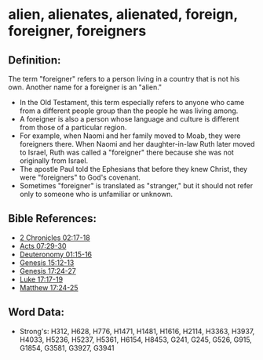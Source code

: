 # alien, alienates, alienated, foreign, foreigner, foreigners #

## Definition: ##

The term "foreigner" refers to a person living in a country that is not his own. Another name for a foreigner is an "alien." 

* In the Old Testament, this term especially refers to anyone who came from a different people group than the people he was living among.
* A foreigner is also a person whose language and culture is different from those of a particular region.
* For example, when Naomi and her family moved to Moab, they were foreigners there. When Naomi and her daughter-in-law Ruth later moved to Israel, Ruth was called a "foreigner" there because she was not originally from Israel.
* The apostle Paul told the Ephesians that before they knew Christ, they were "foreigners" to God's covenant.
* Sometimes "foreigner" is translated as "stranger," but it should not refer only to someone who is unfamiliar or unknown.

## Bible References: ##

* [2 Chronicles 02:17-18](rc://en/tn/help/2ch/02/17)
* [Acts 07:29-30](rc://en/tn/help/act/07/29)
* [Deuteronomy 01:15-16](rc://en/tn/help/deu/01/15)
* [Genesis 15:12-13](rc://en/tn/help/gen/15/12)
* [Genesis 17:24-27](rc://en/tn/help/gen/17/24)
* [Luke 17:17-19](rc://en/tn/help/luk/17/17)
* [Matthew 17:24-25](rc://en/tn/help/mat/17/24)

## Word Data: ##

* Strong's: H312, H628, H776, H1471, H1481, H1616, H2114, H3363, H3937, H4033, H5236, H5237, H5361, H6154, H8453, G241, G245, G526, G915, G1854, G3581, G3927, G3941
